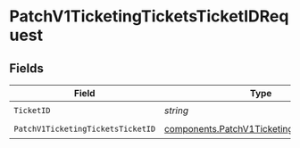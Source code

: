 # PatchV1TicketingTicketsTicketIDRequest


## Fields

| Field                                                                                                    | Type                                                                                                     | Required                                                                                                 | Description                                                                                              |
| -------------------------------------------------------------------------------------------------------- | -------------------------------------------------------------------------------------------------------- | -------------------------------------------------------------------------------------------------------- | -------------------------------------------------------------------------------------------------------- |
| `TicketID`                                                                                               | *string*                                                                                                 | :heavy_check_mark:                                                                                       | N/A                                                                                                      |
| `PatchV1TicketingTicketsTicketID`                                                                        | [components.PatchV1TicketingTicketsTicketID](../../models/components/patchv1ticketingticketsticketid.md) | :heavy_check_mark:                                                                                       | N/A                                                                                                      |